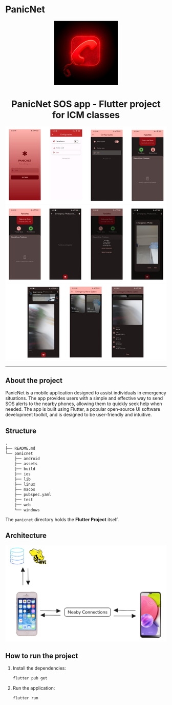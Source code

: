 # PanicNet

<p align="center">
  <img src="./images-readme/PanicNet_logo.png" width="200px" />
  <h1 align="center">PanicNet SOS app - Flutter project for ICM classes</h1>
  <img src="./images-readme/1.png"  />
  <img src="./images-readme/2.png"  />
  <img src="./images-readme/3.png"  />
</p>
<hr/>

## About the project
PanicNet is a mobile application designed to assist individuals in emergency situations. The app provides users with a simple and effective way to send SOS alerts to the nearby phones, allowing them to quickly seek help when needed. The app is built using Flutter, a popular open-source UI software development toolkit, and is designed to be user-friendly and intuitive.

## Structure
```
.
├── README.md
└── panicnet
    ├── android
    ├── assets
    ├── build
    ├── ios
    ├── lib
    ├── linux
    ├── macos
    ├── pubspec.yaml
    ├── test
    ├── web
    └── windows
```
The `panicnet` directory holds the **Flutter Project** itself.

## Architecture

![alt text](<images-readme/architecture.png>)

## How to run the project

1. Install the dependencies:
    ```bash
    flutter pub get
    ```
2. Run the application:
    ```bash
    flutter run
    ```

